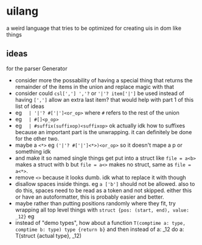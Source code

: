 # uilang

a weird language that tries to be optimized for creating uis in dom like things

## ideas

for the parser Generator
- consider more the possability of having a special thing that returns the remainder of the items in the union and replace magic with that
- consider could `csl[','] ','?` or `'|'? item['|']` be used instead of having `[',']` allow an extra last item? that would help with part 1 of this list of ideas
- eg `	| '|'? #['|']<or_op>` where `#` refers to the rest of the union
- eg `	| #[]<p_op>`
- eg `	| #suffix(suffixop)<suffixop>` ok actually idk how to suffixes because an important part is the unwrapping. it can definitely be done for the other two.
- maybe a `<*>` eg `('|'? #['|']<*>)<or_op>` so it doesn't mape a p or something idk
- and make it so named single things get put into a struct like `file = a<b>` makes a struct with b but `file = a<>` makes no struct, same as `file = a<*>`.
- remove `<>` because it looks dumb. idk what to replace it with though
- disallow spaces inside things. eg `a ['b']` should not be allowed. also to do this, spaces need to be read as a token and not skipped. either this or have an autoformatter, this is probably easier and better.
- maybe rather than putting positions randomly where they fit, try wrapping all top level things with `struct {pos: (start, end), value: _12}` eg
- instead of "demo types", how about a function `T(comptime a: type, comptime b: type) type {return b}` and then instead of a: _12 do a: T(struct {actual type}, _12)